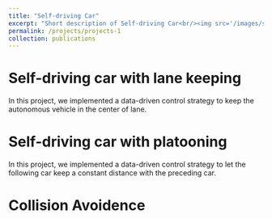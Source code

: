 ```yaml
---
title: "Self-driving Car"
excerpt: "Short description of Self-driving Car<br/><img src='/images/self_driving_car.jpg'>"
permalink: /projects/projects-1
collection: publications
---
```


# Self-driving car with lane keeping

In this project, we implemented a data-driven control strategy to keep the autonomous vehicle in the center of lane.

# Self-driving car with platooning

In this project, we implemented a data-driven control strategy to let the following car keep a constant distance with the preceding car.

# Collision Avoidence